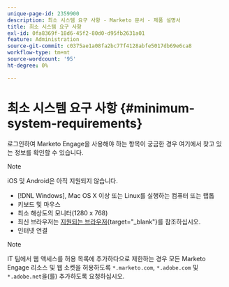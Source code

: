 ```yaml
---
unique-page-id: 2359900
description: 최소 시스템 요구 사항 - Marketo 문서 - 제품 설명서
title: 최소 시스템 요구 사항
exl-id: 0fa8369f-18d6-45f2-80d0-d95fb2631a01
feature: Administration
source-git-commit: c0375ae1a08fa2bc77f4128abfe5017db69e6ca8
workflow-type: tm+mt
source-wordcount: '95'
ht-degree: 0%

---
```


# 최소 시스템 요구 사항 {#minimum-system-requirements}

로그인하여 Marketo Engage을 사용해야 하는 항목이 궁금한 경우 여기에서 찾고 있는 정보를 확인할 수 있습니다.

>[!NOTE]
>
>iOS 및 Android은 아직 지원되지 않습니다.

* [!DNL Windows], Mac OS X 이상 또는 Linux를 실행하는 컴퓨터 또는 랩톱
* 키보드 및 마우스
* 최소 해상도의 모니터(1280 x 768)
* 최신 브라우저는 [지원되는 브라우저](/help/marketo/product-docs/administration/setup-administration/supported-browsers.md){target="_blank"}를 참조하십시오.
* 인터넷 연결

>[!NOTE]
>
>IT 팀에서 웹 액세스를 허용 목록에 추가하다으로 제한하는 경우 모든 Marketo Engage 리소스 및 웹 소켓을 허용하도록 `*.marketo.com`, `*.adobe.com` 및 `*.adobe.net`을(를) 추가하도록 요청하십시오.
